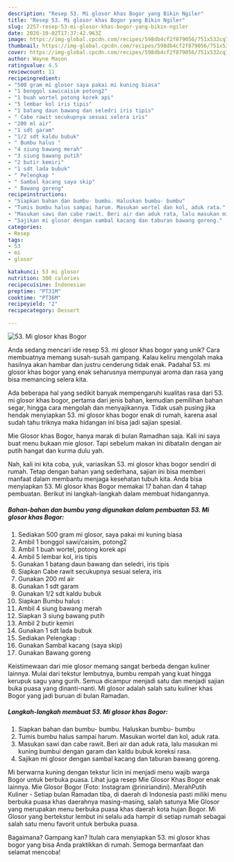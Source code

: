 ```yaml
---
description: "Resep 53. Mi glosor khas Bogor yang Bikin Ngiler"
title: "Resep 53. Mi glosor khas Bogor yang Bikin Ngiler"
slug: 2257-resep-53-mi-glosor-khas-bogor-yang-bikin-ngiler
date: 2020-10-02T17:37:42.963Z
image: https://img-global.cpcdn.com/recipes/598db4cf2f879056/751x532cq70/53-mi-glosor-khas-bogor-foto-resep-utama.jpg
thumbnail: https://img-global.cpcdn.com/recipes/598db4cf2f879056/751x532cq70/53-mi-glosor-khas-bogor-foto-resep-utama.jpg
cover: https://img-global.cpcdn.com/recipes/598db4cf2f879056/751x532cq70/53-mi-glosor-khas-bogor-foto-resep-utama.jpg
author: Wayne Mason
ratingvalue: 4.5
reviewcount: 11
recipeingredient:
- "500 gram mi glosor saya pakai mi kuning biasa"
- "1 bonggol sawicaisim potong2"
- "1 buah wortel potong korek api"
- "5 lembar kol iris tipis"
- "1 batang daun bawang dan seledri iris tipis"
- " Cabe rawit secukupnya sesuai selera iris"
- "200 ml air"
- "1 sdt garam"
- "1/2 sdt kaldu bubuk"
- " Bumbu halus "
- "4 siung bawang merah"
- "3 siung bawang putih"
- "2 butir kemiri"
- "1 sdt lada bubuk"
- " Pelengkap "
- " Sambal kacang saya skip"
- " Bawang goreng"
recipeinstructions:
- "Siapkan bahan dan bumbu- bumbu. Haluskan bumbu- bumbu"
- "Tumis bumbu halus sampai harum. Masukan wortel dan kol, aduk rata."
- "Masukan sawi dan cabe rawit. Beri air dan aduk rata, lalu masukan mi kuning bumbui dengan garam dan kaldu bubuk koreksi rasa."
- "Sajikan mi glosor dengan sambal kacang dan taburan bawang goreng."
categories:
- Resep
tags:
- 53
- mi
- glosor

katakunci: 53 mi glosor 
nutrition: 300 calories
recipecuisine: Indonesian
preptime: "PT31M"
cooktime: "PT36M"
recipeyield: "2"
recipecategory: Dessert

---
```



![53. Mi glosor khas Bogor](https://img-global.cpcdn.com/recipes/598db4cf2f879056/751x532cq70/53-mi-glosor-khas-bogor-foto-resep-utama.jpg)

Anda sedang mencari ide resep 53. mi glosor khas bogor yang unik? Cara membuatnya memang susah-susah gampang. Kalau keliru mengolah maka hasilnya akan hambar dan justru cenderung tidak enak. Padahal 53. mi glosor khas bogor yang enak seharusnya mempunyai aroma dan rasa yang bisa memancing selera kita.

Ada beberapa hal yang sedikit banyak mempengaruhi kualitas rasa dari 53. mi glosor khas bogor, pertama dari jenis bahan, kemudian pemilihan bahan segar, hingga cara mengolah dan menyajikannya. Tidak usah pusing jika hendak menyiapkan 53. mi glosor khas bogor enak di rumah, karena asal sudah tahu triknya maka hidangan ini bisa jadi sajian spesial.

Mie Glosor khas Bogor, hanya marak di bulan Ramadhan saja. Kali ini saya buat menu bukaan mie glosor. Tapi sebelum makan ini dibatalin dengan air putih hangat dan kurma dulu yah.


Nah, kali ini kita coba, yuk, variasikan 53. mi glosor khas bogor sendiri di rumah. Tetap dengan bahan yang sederhana, sajian ini bisa memberi manfaat dalam membantu menjaga kesehatan tubuh kita. Anda bisa menyiapkan 53. Mi glosor khas Bogor memakai 17 bahan dan 4 tahap pembuatan. Berikut ini langkah-langkah dalam membuat hidangannya.

<!--inarticleads1-->

##### Bahan-bahan dan bumbu yang digunakan dalam pembuatan 53. Mi glosor khas Bogor:

1. Sediakan 500 gram mi glosor, saya pakai mi kuning biasa
1. Ambil 1 bonggol sawi/caisim, potong2
1. Ambil 1 buah wortel, potong korek api
1. Ambil 5 lembar kol, iris tipis
1. Gunakan 1 batang daun bawang dan seledri, iris tipis
1. Siapkan  Cabe rawit secukupnya sesuai selera, iris
1. Gunakan 200 ml air
1. Gunakan 1 sdt garam
1. Gunakan 1/2 sdt kaldu bubuk
1. Siapkan  Bumbu halus :
1. Ambil 4 siung bawang merah
1. Siapkan 3 siung bawang putih
1. Ambil 2 butir kemiri
1. Gunakan 1 sdt lada bubuk
1. Sediakan  Pelengkap :
1. Gunakan  Sambal kacang (saya skip)
1. Gunakan  Bawang goreng


Keistimewaan dari mie glosor memang sangat berbeda dengan kuliner lainnya. Mulai dari tekstur lembutnya, bumbu rempah yang kuat hingga kerupuk sagu yang gurih. Semua dicampur menjadi satu dan menjadi sajian buka puasa yang dinanti-nanti. Mi glosor adalah salah satu kuliner khas Bogor yang jadi buruan di bulan Ramadan. 

<!--inarticleads2-->

##### Langkah-langkah membuat 53. Mi glosor khas Bogor:

1. Siapkan bahan dan bumbu- bumbu. Haluskan bumbu- bumbu
1. Tumis bumbu halus sampai harum. Masukan wortel dan kol, aduk rata.
1. Masukan sawi dan cabe rawit. Beri air dan aduk rata, lalu masukan mi kuning bumbui dengan garam dan kaldu bubuk koreksi rasa.
1. Sajikan mi glosor dengan sambal kacang dan taburan bawang goreng.


Mi berwarna kuning dengan tekstur licin ini menjadi menu wajib warga Bogor untuk berbuka puasa. Lihat juga resep Mie Glosor Khas Bogor enak lainnya. Mie Glosor Bogor (Foto: Instagram @riniriandini). MerahPutih Kuliner - Setiap bulan Ramadan tiba, di daerah di Indonesia pasti miliki menu berbuka puasa khas daerahnya masing-masing, salah satunya Mie Glosor yang merupakan menu berbuka puasa khas daerah kota hujan Bogor. Mi Glosor yang bertekstur lembut ini selalu ada hampir di setiap rumah sebagai salah satu menu favorit untuk berbuka puasa. 

Bagaimana? Gampang kan? Itulah cara menyiapkan 53. mi glosor khas bogor yang bisa Anda praktikkan di rumah. Semoga bermanfaat dan selamat mencoba!
